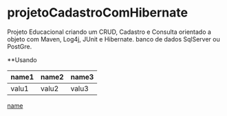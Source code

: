 # projetoCadastroComHibernate
Projeto Educacional  criando  um CRUD, Cadastro e Consulta orientado a objeto com Maven, Log4j, JUnit e Hibernate. banco de dados SqlServer ou PostGre. 

**Usando 

| name1 | name2 | name3 |
| ----- | ----- | ----- |
| valu1 | valu2 | valu3 |

[name](http://uol.com.br)
